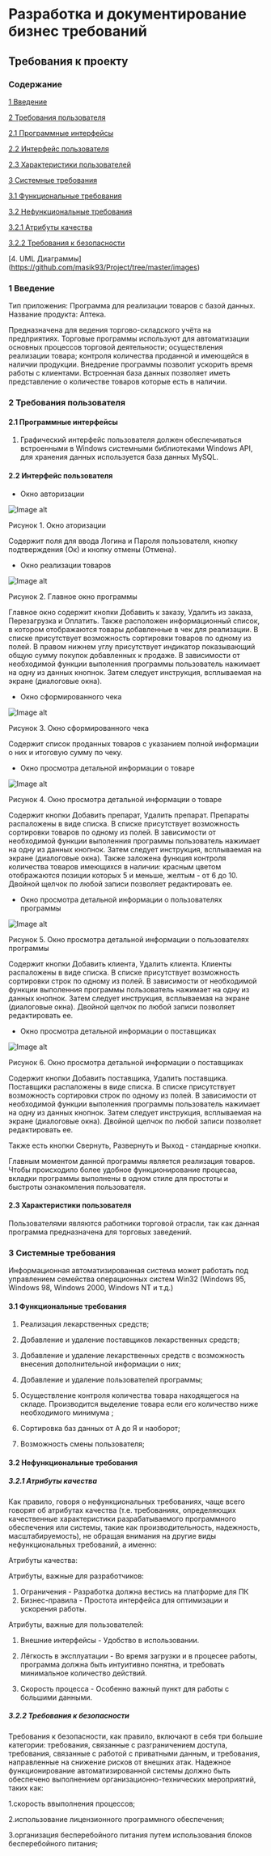 # **Разработка и документирование бизнес требований**

## Требования к проекту

### Содержание
[1 Введение](#1-%D0%B2%D0%B2%D0%B5%D0%B4%D0%B5%D0%BD%D0%B8%D0%B5)

[2 Требования пользователя](#2-%D1%82%D1%80%D0%B5%D0%B1%D0%BE%D0%B2%D0%B0%D0%BD%D0%B8%D1%8F-%D0%BF%D0%BE%D0%BB%D1%8C%D0%B7%D0%BE%D0%B2%D0%B0%D1%82%D0%B5%D0%BB%D1%8F)

[2.1 Программные интерфейсы](#21-%D0%BF%D1%80%D0%BE%D0%B3%D1%80%D0%B0%D0%BC%D0%BC%D0%BD%D1%8B%D0%B5-%D0%B8%D0%BD%D1%82%D0%B5%D1%80%D1%84%D0%B5%D0%B9%D1%81%D1%8B)

[2.2 Интерфейс пользователя](#22-%D0%B8%D0%BD%D1%82%D0%B5%D1%80%D1%84%D0%B5%D0%B9%D1%81-%D0%BF%D0%BE%D0%BB%D1%8C%D0%B7%D0%BE%D0%B2%D0%B0%D1%82%D0%B5%D0%BB%D1%8F)

[2.3 Характеристики пользователей](#23-%D1%85%D0%B0%D1%80%D0%B0%D0%BA%D1%82%D0%B5%D1%80%D0%B8%D1%81%D1%82%D0%B8%D0%BA%D0%B8-%D0%BF%D0%BE%D0%BB%D1%8C%D0%B7%D0%BE%D0%B2%D0%B0%D1%82%D0%B5%D0%BB%D1%8F)

[3 Системные требования](#3-%D1%81%D0%B8%D1%81%D1%82%D0%B5%D0%BC%D0%BD%D1%8B%D0%B5-%D1%82%D1%80%D0%B5%D0%B1%D0%BE%D0%B2%D0%B0%D0%BD%D0%B8%D1%8F)

[3.1 Функциональные требования](#31--%D1%84%D1%83%D0%BD%D0%BA%D1%86%D0%B8%D0%BE%D0%BD%D0%B0%D0%BB%D1%8C%D0%BD%D1%8B%D0%B5-%D1%82%D1%80%D0%B5%D0%B1%D0%BE%D0%B2%D0%B0%D0%BD%D0%B8%D1%8F)

[3.2 Нефункциональные требования](#32-%D0%BD%D0%B5%D1%84%D1%83%D0%BD%D0%BA%D1%86%D0%B8%D0%BE%D0%BD%D0%B0%D0%BB%D1%8C%D0%BD%D1%8B%D0%B5-%D1%82%D1%80%D0%B5%D0%B1%D0%BE%D0%B2%D0%B0%D0%BD%D0%B8%D1%8F)

[3.2.1 Атрибуты качества](#321-%D0%B0%D1%82%D1%80%D0%B8%D0%B1%D1%83%D1%82%D1%8B-%D0%BA%D0%B0%D1%87%D0%B5%D1%81%D1%82%D0%B2%D0%B0)

[3.2.2 Требования к безопасности](#322-%D1%82%D1%80%D0%B5%D0%B1%D0%BE%D0%B2%D0%B0%D0%BD%D0%B8%D1%8F-%D0%BA-%D0%B1%D0%B5%D0%B7%D0%BE%D0%BF%D0%B0%D1%81%D0%BD%D0%BE%D1%81%D1%82%D0%B8)

[4. UML Диаграммы] (https://github.com/masik93/Project/tree/master/images) <bvr>

### 1 Введение

  Тип приложения: Программа для реализации товаров с базой данных.
Название продукта: Аптека.

Предназначена для ведения торгово-складского учёта на предприятиях. Торговые программы используют для автоматизации основных процессов торговой деятельности; осуществления реализации товара; контроля количества проданной и имеющейся в наличии продукции. Внедрение программы позволит ускорить время работы с клиентами. Встроенная база данных позволяет иметь представление о количестве товаров которые есть в наличии.

### 2 Требования пользователя

#### 2.1 Программные интерфейсы
  
  1. Графический интерфейс пользователя должен обеспечиваться встроенными в Windows системными библиотеками Windows API, для хранения данных используется база данных MySQL.
  
 #### 2.2 Интерфейс пользователя
 
 - Окно авторизации
 
 ![Image alt](https://github.com/masik93/Project/blob/master/images/0.png?raw=true "Optional Title")
 
 Рисунок 1. Окно аторизации
 
 Содержит поля для ввода Логина и Пароля пользователя, кнопку подтверждения (Ок) и кнопку отмены (Отмена).
 
 - Окно реализации товаров
 
 ![Image alt](https://github.com/masik93/Project/blob/master/images/1.png?raw=true "Optional Title")
 
 Рисунок 2. Главное окно программы 
 
 Главное окно содержит кнопки Добавить к заказу, Удалить из заказа, Перезагрузка и Оплатить. Также расположен информационный список, в котором отображаются товары добавленные в чек для реализации. В списке присутствует возможность сортировки товаров по одному из полей. В правом нижнем углу присутствует индикатор показывающий общую сумму покупок добавленных к продаже. В зависимости от необходимой функции выполенния программы пользователь нажимает на одну из данных кнопнок. Затем следует инструкция, всплываемая на экране (диалоговые окна).
 
 - Окно сформированного чека
 
 ![Image alt](https://github.com/masik93/Project/blob/master/images/2.png?raw=true "Optional Title")
 
 Рисунок 3. Окно сформированного чека
 
 Содержит список проданных товаров с указанием полной информации о них и итоговую сумму по чеку.
 
 - Окно просмотра детальной информации о товаре
 
 ![Image alt](https://github.com/masik93/Project/blob/master/images/3.png?raw=true "Optional Title")
 
 Рисунок 4. Окно просмотра детальной информации о товаре
 
 Содержит кнопки Добавить препарат, Удалить препарат. Препараты распаложены в виде списка. В списке присутствует возможность сортировки товаров по одному из полей. В зависимости от необходимой функции выполенния программы пользователь нажимает на одну из данных кнопнок. Затем следует инструкция, всплываемая на экране (диалоговые окна). Также заложена функция контроля количества товаров имеющихся в наличии: красным цветом отображаются позиции которых 5 и меньше, желтым - от 6 до 10. Двойной щелчок по любой записи позволяет редактировать ее.
 
 - Окно просмотра детальной информации о пользователях программы
 
 ![Image alt](https://github.com/masik93/Project/blob/master/images/4.png?raw=true "Optional Title")
 
 Рисунок 5. Окно просмотра детальной информации о пользователях программы
 
Содержит кнопки Добавить клиента, Удалить клиента. Клиенты распаложены в виде списка. В списке присутствует возможность сортировки строк по одному из полей. В зависимости от необходимой функции выполенния программы пользователь нажимает на одну из данных кнопнок. Затем следует инструкция, всплываемая на экране (диалоговые окна). Двойной щелчок по любой записи позволяет редактировать ее.
 
  - Окно просмотра детальной информации о поставщиках
 
 ![Image alt](https://github.com/masik93/Project/blob/master/images/5.png?raw=true "Optional Title")
 
 Рисунок 6. Окно просмотра детальной информации о поставщиках
 
Содержит кнопки Добавить поставщика, Удалить поставщика. Поставщики распаложены в виде списка. В списке присутствует возможность сортировки строк по одному из полей. В зависимости от необходимой функции выполенния программы пользователь нажимает на одну из данных кнопнок. Затем следует инструкция, всплываемая на экране (диалоговые окна). Двойной щелчок по любой записи позволяет редактировать ее.
 
 Также есть кнопки Свернуть, Развернуть и Выход - стандарные кнопки. 
 
 Главным моментом данной программы является реализация товаров. 
 Чтобы происходило более удобное функционирование процесаа, вкладки программы выполнены в одном стиле для простоты и быстроты ознакомления пользователя.
  
 #### 2.3 Характеристики пользователя
 
 Пользователями являются работники торговой отрасли, так как данная программа предназначена для торговых заведений.
 
 ### 3 Системные требования
 
 Информационная автоматизированная система может работать под управлением семейства операционных систем Win32 (Windows 95, Windows 98, Windows 2000, Windows NT и т.д.) 
 

#### 3.1  Функциональные требования

1. Реализация лекарственных средств;

2. Добавление и удаление поставщиков лекарственных средств;

3. Добавление и удаление лекарственных средств с возможность внесения дополнительной информации о них;

4. Добавление и удаление пользователей программы;

5. Осуществление контроля количества товара находящегося на складе. Производится выделение товара если его количество ниже необходимого минимума ;

6. Сортировка баз данных от А до Я и наоборот;

7. Возможность смены пользователя;

#### 3.2 Нефункциональные требования

##### 3.2.1 Атрибуты качества

Как правило, говоря о нефункциональных требованиях, чаще всего говорят об атрибутах качества (т.е. требованиях, определяющих качественные характеристики разрабатываемого программного обеспечения или системы, такие как производительность, надежность, масштабируемость), не обращая внимания на другие виды нефункциональных требований, а именно:

 Атрибуты качества:
 
 Атрибуты, важные для разработчиков:
 1. Ограничения - Разработка должна вестись на платформе для ПК
 2. Бизнес-правила - Простота интерфейса для оптимизации и ускорения работы.
 
 Атрибуты, важные для пользователей:
 1. Внешние интерфейсы - Удобство в использовании.
 
 2. Лёгкость в эксплуатации - Во время загрузки и в процесее работы, программа должна быть интуитивно понятна, и требовать минимальное количество действий.
 
 3. Скорость процесса - Особенно важный пункт для работы с большими данными.
 
 ##### 3.2.2 Требования к безопасности
 
Требования к безопасности, как правило, включают в себя три большие категории: требования, связанные с разграничением доступа, требования, связанные с работой с приватными данным, и требования, направленные на снижение рисков от внешних атак.
Надежное функционирование автоматизированной системы должно быть обеспечено выполнением организационно-технических мероприятий, таких как:

1.скорость ввыполнения процессов;

2.использование лицензионного программного обеспечения;

3.организация бесперебойного питания путем использования блоков бесперебойного питания;
